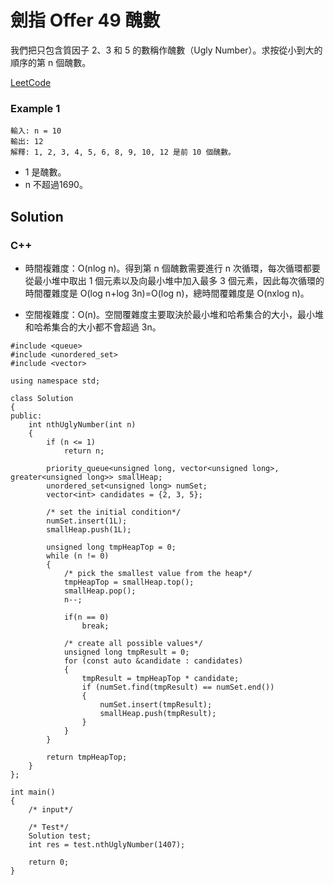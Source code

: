 # 劍指 Offer 49 醜數

我們把只包含質因子 2、3 和 5 的數稱作醜數（Ugly Number）。求按從小到大的順序的第 n 個醜數。

[LeetCode](https://leetcode-cn.com/problems/chou-shu-lcof/) 

### Example 1
```
輸入: n = 10
輸出: 12
解釋: 1, 2, 3, 4, 5, 6, 8, 9, 10, 12 是前 10 個醜數。
```

* 1 是醜數。
* n 不超過1690。

## Solution  

### C++

* 時間複雜度：O(nlog n)。得到第 n 個醜數需要進行 n 次循環，每次循環都要從最小堆中取出 1 個元素以及向最小堆中加入最多 3 個元素，因此每次循環的時間覆雜度是 
             O(log n+log 3n)=O(log n)，總時間覆雜度是 O(nxlog n)。

* 空間複雜度：O(n)。空間覆雜度主要取決於最小堆和哈希集合的大小，最小堆和哈希集合的大小都不會超過 3n。

```
#include <queue>
#include <unordered_set>
#include <vector>

using namespace std;

class Solution
{
public:
    int nthUglyNumber(int n)
    {
        if (n <= 1)
            return n;

        priority_queue<unsigned long, vector<unsigned long>, greater<unsigned long>> smallHeap;
        unordered_set<unsigned long> numSet;
        vector<int> candidates = {2, 3, 5};

        /* set the initial condition*/
        numSet.insert(1L);
        smallHeap.push(1L);

        unsigned long tmpHeapTop = 0;
        while (n != 0)
        {
            /* pick the smallest value from the heap*/
            tmpHeapTop = smallHeap.top();
            smallHeap.pop();
            n--;

            if(n == 0)
                break;

            /* create all possible values*/
            unsigned long tmpResult = 0;
            for (const auto &candidate : candidates)
            {
                tmpResult = tmpHeapTop * candidate;
                if (numSet.find(tmpResult) == numSet.end())
                {
                    numSet.insert(tmpResult);
                    smallHeap.push(tmpResult);
                }
            }
        }

        return tmpHeapTop;
    }
};

int main()
{
    /* input*/

    /* Test*/
    Solution test;
    int res = test.nthUglyNumber(1407);

    return 0;
}
```